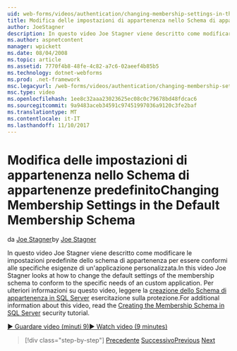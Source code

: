 ```yaml
---
uid: web-forms/videos/authentication/changing-membership-settings-in-the-default-membership-schema
title: Modifica delle impostazioni di appartenenza nello Schema di appartenenze predefinito | Documenti Microsoft
author: JoeStagner
description: In questo video Joe Stagner viene descritto come modificare le impostazioni predefinite dello schema di appartenenza per essere conformi alle specifiche esigenze di un'applicazione personalizzata. Per...
ms.author: aspnetcontent
manager: wpickett
ms.date: 08/04/2008
ms.topic: article
ms.assetid: 7770f4b8-48fe-4c82-a7c6-02aeef4b85b5
ms.technology: dotnet-webforms
ms.prod: .net-framework
msc.legacyurl: /web-forms/videos/authentication/changing-membership-settings-in-the-default-membership-schema
msc.type: video
ms.openlocfilehash: 1ee8c32aaa23023625ec08c0c79678bd48fdcac6
ms.sourcegitcommit: 9a9483aceb34591c97451997036a9120c3fe2baf
ms.translationtype: MT
ms.contentlocale: it-IT
ms.lasthandoff: 11/10/2017
---
```

<a name="changing-membership-settings-in-the-default-membership-schema"></a><span data-ttu-id="07574-104">Modifica delle impostazioni di appartenenza nello Schema di appartenenze predefinito</span><span class="sxs-lookup"><span data-stu-id="07574-104">Changing Membership Settings in the Default Membership Schema</span></span>
====================
<span data-ttu-id="07574-105">da [Joe Stagner](https://github.com/JoeStagner)</span><span class="sxs-lookup"><span data-stu-id="07574-105">by [Joe Stagner](https://github.com/JoeStagner)</span></span>

<span data-ttu-id="07574-106">In questo video Joe Stagner viene descritto come modificare le impostazioni predefinite dello schema di appartenenza per essere conformi alle specifiche esigenze di un'applicazione personalizzata.</span><span class="sxs-lookup"><span data-stu-id="07574-106">In this video Joe Stagner looks at how to change the default settings of the membership schema to conform to the specific needs of an custom application.</span></span> <span data-ttu-id="07574-107">Per ulteriori informazioni su questo video, leggere la [creazione dello Schema di appartenenza in SQL Server](../../overview/older-versions-security/membership/creating-the-membership-schema-in-sql-server-vb.md) esercitazione sulla protezione.</span><span class="sxs-lookup"><span data-stu-id="07574-107">For additional information about this video, read the [Creating the Membership Schema in SQL Server](../../overview/older-versions-security/membership/creating-the-membership-schema-in-sql-server-vb.md) security tutorial.</span></span>

[<span data-ttu-id="07574-108">&#9654; Guardare video (minuti 9)</span><span class="sxs-lookup"><span data-stu-id="07574-108">&#9654; Watch video (9 minutes)</span></span>](https://channel9.msdn.com/Blogs/ASP-NET-Site-Videos/changing-membership-settings-in-the-default-membership-schema)

>[!div class="step-by-step"]
<span data-ttu-id="07574-109">[Precedente](configuring-sql-to-work-with-membership-schemas.md)
[Successivo](creating-user-accounts-with-the-create-user-wizard.md)</span><span class="sxs-lookup"><span data-stu-id="07574-109">[Previous](configuring-sql-to-work-with-membership-schemas.md)
[Next](creating-user-accounts-with-the-create-user-wizard.md)</span></span>
